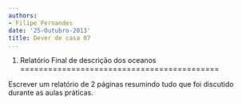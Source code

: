 ```yaml
---
authors:
- Filipe Fernandes
date: '25-Outubro-2013'
title: Dever de casa 07
...
```



1) Relatório Final de descrição dos oceanos
===========================================

Escrever um relatório de 2 páginas resumindo tudo que foi discutido durante as
aulas práticas.

